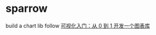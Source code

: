 # sparrow

build a chart lib follow [可视化入门：从 0 到 1 开发一个图表库](https://juejin.cn/book/7031893648145186824/section/7031893648199401508)

